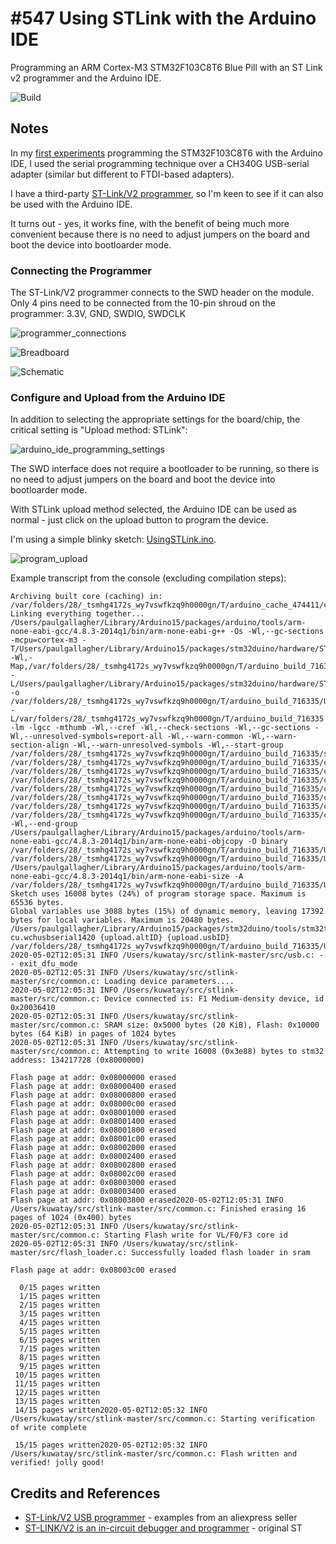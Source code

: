 # #547 Using STLink with the Arduino IDE

Programming an ARM Cortex-M3 STM32F103C8T6 Blue Pill with an ST Link v2 programmer and the Arduino IDE.

![Build](./assets/UsingSTLink_build.jpg?raw=true)

## Notes

In my [first experiments](../) programming the STM32F103C8T6 with the Arduino IDE, I used the serial
programming technique over a CH340G USB-serial adapter (similar but different to FTDI-based adapters).

I have a third-party [ST-Link/V2 programmer](https://www.aliexpress.com/item/32867333890.html), so I'm keen to see if it can also be used
with the Arduino IDE.

It turns out - yes, it works fine, with the benefit of being much more convenient because there is no need
to adjust jumpers on the board and boot the device into bootloarder mode.

### Connecting the Programmer

The ST-Link/V2 programmer connects to the SWD header on the module.
Only 4 pins need to be connected from the 10-pin shroud on the programmer: 3.3V, GND, SWDIO, SWDCLK

![programmer_connections](./assets/programmer_connections.jpg?raw=true)

![Breadboard](./assets/UsingSTLink_bb.jpg?raw=true)

![Schematic](./assets/UsingSTLink_schematic.jpg?raw=true)

### Configure and Upload from the Arduino IDE

In addition to selecting the appropriate settings for the board/chip, the critical setting is "Upload method: STLink":

![arduino_ide_programming_settings](./assets/arduino_ide_programming_settings.png?raw=true)

The SWD interface does not require a bootloader to be running, so there is no need
to adjust jumpers on the board and boot the device into bootloarder mode.

With STLink upload method selected, the Arduino IDE can be used as normal - just click on the upload button to program the device.

I'm using a simple blinky sketch: [UsingSTLink.ino](./UsingSTLink.ino).

![program_upload](./assets/program_upload.png?raw=true)

Example transcript from the console (excluding compilation steps):

```
Archiving built core (caching) in: /var/folders/28/_tsmhg4172s_wy7vswfkzq9h0000gn/T/arduino_cache_474411/core/core_33a28a35d5be94a4487e04df0719a759.a
Linking everything together...
/Users/paulgallagher/Library/Arduino15/packages/arduino/tools/arm-none-eabi-gcc/4.8.3-2014q1/bin/arm-none-eabi-g++ -Os -Wl,--gc-sections -mcpu=cortex-m3 -T/Users/paulgallagher/Library/Arduino15/packages/stm32duino/hardware/STM32F1/2018.4.29/variants/generic_stm32f103c/ld/jtag_c8.ld -Wl,-Map,/var/folders/28/_tsmhg4172s_wy7vswfkzq9h0000gn/T/arduino_build_716335/UsingSTLink.ino.map -L/Users/paulgallagher/Library/Arduino15/packages/stm32duino/hardware/STM32F1/2018.4.29/variants/generic_stm32f103c/ld -o /var/folders/28/_tsmhg4172s_wy7vswfkzq9h0000gn/T/arduino_build_716335/UsingSTLink.ino.elf -L/var/folders/28/_tsmhg4172s_wy7vswfkzq9h0000gn/T/arduino_build_716335 -lm -lgcc -mthumb -Wl,--cref -Wl,--check-sections -Wl,--gc-sections -Wl,--unresolved-symbols=report-all -Wl,--warn-common -Wl,--warn-section-align -Wl,--warn-unresolved-symbols -Wl,--start-group /var/folders/28/_tsmhg4172s_wy7vswfkzq9h0000gn/T/arduino_build_716335/sketch/UsingSTLink.ino.cpp.o /var/folders/28/_tsmhg4172s_wy7vswfkzq9h0000gn/T/arduino_build_716335/core/wirish/start.S.o /var/folders/28/_tsmhg4172s_wy7vswfkzq9h0000gn/T/arduino_build_716335/core/wirish/start_c.c.o /var/folders/28/_tsmhg4172s_wy7vswfkzq9h0000gn/T/arduino_build_716335/core/wirish/syscalls.c.o /var/folders/28/_tsmhg4172s_wy7vswfkzq9h0000gn/T/arduino_build_716335/core/board.cpp.o /var/folders/28/_tsmhg4172s_wy7vswfkzq9h0000gn/T/arduino_build_716335/core/wirish/boards.cpp.o /var/folders/28/_tsmhg4172s_wy7vswfkzq9h0000gn/T/arduino_build_716335/core/wirish/boards_setup.cpp.o /var/folders/28/_tsmhg4172s_wy7vswfkzq9h0000gn/T/arduino_build_716335/core/core.a -Wl,--end-group
/Users/paulgallagher/Library/Arduino15/packages/arduino/tools/arm-none-eabi-gcc/4.8.3-2014q1/bin/arm-none-eabi-objcopy -O binary /var/folders/28/_tsmhg4172s_wy7vswfkzq9h0000gn/T/arduino_build_716335/UsingSTLink.ino.elf /var/folders/28/_tsmhg4172s_wy7vswfkzq9h0000gn/T/arduino_build_716335/UsingSTLink.ino.bin
/Users/paulgallagher/Library/Arduino15/packages/arduino/tools/arm-none-eabi-gcc/4.8.3-2014q1/bin/arm-none-eabi-size -A /var/folders/28/_tsmhg4172s_wy7vswfkzq9h0000gn/T/arduino_build_716335/UsingSTLink.ino.elf
Sketch uses 16008 bytes (24%) of program storage space. Maximum is 65536 bytes.
Global variables use 3088 bytes (15%) of dynamic memory, leaving 17392 bytes for local variables. Maximum is 20480 bytes.
/Users/paulgallagher/Library/Arduino15/packages/stm32duino/tools/stm32tools/2018.4.29/macosx/stlink_upload cu.wchusbserial1420 {upload.altID} {upload.usbID} /var/folders/28/_tsmhg4172s_wy7vswfkzq9h0000gn/T/arduino_build_716335/UsingSTLink.ino.bin
2020-05-02T12:05:31 INFO /Users/kuwatay/src/stlink-master/src/usb.c: -- exit_dfu_mode
2020-05-02T12:05:31 INFO /Users/kuwatay/src/stlink-master/src/common.c: Loading device parameters....
2020-05-02T12:05:31 INFO /Users/kuwatay/src/stlink-master/src/common.c: Device connected is: F1 Medium-density device, id 0x20036410
2020-05-02T12:05:31 INFO /Users/kuwatay/src/stlink-master/src/common.c: SRAM size: 0x5000 bytes (20 KiB), Flash: 0x10000 bytes (64 KiB) in pages of 1024 bytes
2020-05-02T12:05:31 INFO /Users/kuwatay/src/stlink-master/src/common.c: Attempting to write 16008 (0x3e88) bytes to stm32 address: 134217728 (0x8000000)

Flash page at addr: 0x08000000 erased
Flash page at addr: 0x08000400 erased
Flash page at addr: 0x08000800 erased
Flash page at addr: 0x08000c00 erased
Flash page at addr: 0x08001000 erased
Flash page at addr: 0x08001400 erased
Flash page at addr: 0x08001800 erased
Flash page at addr: 0x08001c00 erased
Flash page at addr: 0x08002000 erased
Flash page at addr: 0x08002400 erased
Flash page at addr: 0x08002800 erased
Flash page at addr: 0x08002c00 erased
Flash page at addr: 0x08003000 erased
Flash page at addr: 0x08003400 erased
Flash page at addr: 0x08003800 erased2020-05-02T12:05:31 INFO /Users/kuwatay/src/stlink-master/src/common.c: Finished erasing 16 pages of 1024 (0x400) bytes
2020-05-02T12:05:31 INFO /Users/kuwatay/src/stlink-master/src/common.c: Starting Flash write for VL/F0/F3 core id
2020-05-02T12:05:31 INFO /Users/kuwatay/src/stlink-master/src/flash_loader.c: Successfully loaded flash loader in sram

Flash page at addr: 0x08003c00 erased

  0/15 pages written
  1/15 pages written
  2/15 pages written
  3/15 pages written
  4/15 pages written
  5/15 pages written
  6/15 pages written
  7/15 pages written
  8/15 pages written
  9/15 pages written
 10/15 pages written
 11/15 pages written
 12/15 pages written
 13/15 pages written
 14/15 pages written2020-05-02T12:05:32 INFO /Users/kuwatay/src/stlink-master/src/common.c: Starting verification of write complete

 15/15 pages written2020-05-02T12:05:32 INFO /Users/kuwatay/src/stlink-master/src/common.c: Flash written and verified! jolly good!

```

## Credits and References

* [ST-Link/V2 USB programmer](https://www.aliexpress.com/item/32867333890.html) - examples from an aliexpress seller
* [ST-LINK/V2 is an in-circuit debugger and programmer](https://www.st.com/en/development-tools/st-link-v2.html) - original ST

